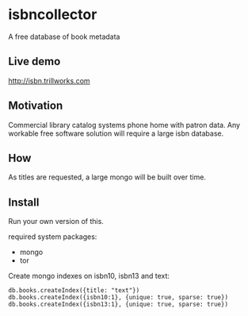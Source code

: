 # isbncollector
A free database of book metadata

## Live demo
http://isbn.trillworks.com

## Motivation
Commercial library catalog systems phone home with patron data. Any workable free software solution will require a large isbn database.

## How
As titles are requested, a large mongo will be built over time.

## Install
Run your own version of this.

required system packages:
* mongo
* tor

Create mongo indexes on isbn10, isbn13 and text:

    db.books.createIndex({title: "text"})
    db.books.createIndex({isbn10:1}, {unique: true, sparse: true})
    db.books.createIndex({isbn13:1}, {unique: true, sparse: true})
